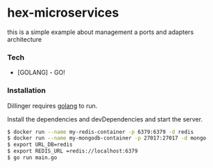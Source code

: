 # hex-microservices

this is a simple example about management a ports and adapters architecture


### Tech


* [GOLANG] - GO!


### Installation

Dillinger requires [golang](https://golang.org/dl/)  to run.

Install the dependencies and devDependencies and start the server.

```sh
$ docker run --name my-redis-container -p 6379:6379 -d redis
$ docker run --name my-mongodb-container -p 27017:27017 -d mongo
$ export URL_DB=redis
$ export REDIS_URL =redis://localhost:6379
$ go run main.go
```





